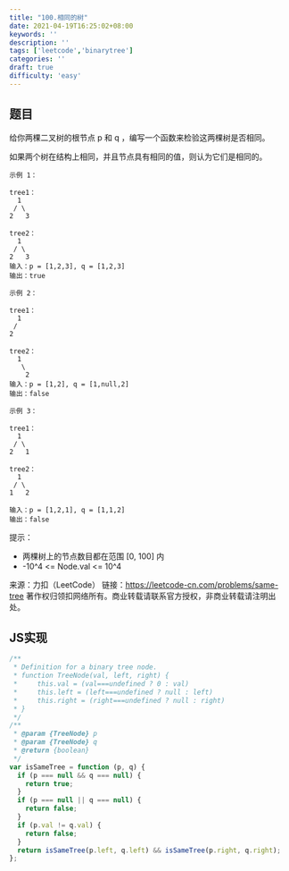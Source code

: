 ```yaml
---
title: "100.相同的树"
date: 2021-04-19T16:25:02+08:00
keywords: ''
description: ''
tags: ['leetcode','binarytree']
categories: ''
draft: true
difficulty: 'easy'
---
```


## 题目

给你两棵二叉树的根节点 p 和 q ，编写一个函数来检验这两棵树是否相同。

如果两个树在结构上相同，并且节点具有相同的值，则认为它们是相同的。

```
示例 1：

tree1：
  1
 / \ 
2   3

tree2：
  1
 / \ 
2   3
输入：p = [1,2,3], q = [1,2,3]
输出：true

示例 2：

tree1：
  1
 /  
2   

tree2：
  1
   \ 
    2
输入：p = [1,2], q = [1,null,2]
输出：false

示例 3：

tree1：
  1
 / \ 
2   1

tree2：
  1
 / \ 
1   2

输入：p = [1,2,1], q = [1,1,2]
输出：false
```

提示：

- 两棵树上的节点数目都在范围 [0, 100] 内
- -10^4 <= Node.val <= 10^4

来源：力扣（LeetCode）
链接：https://leetcode-cn.com/problems/same-tree
著作权归领扣网络所有。商业转载请联系官方授权，非商业转载请注明出处。


## JS实现

```javascript
/**
 * Definition for a binary tree node.
 * function TreeNode(val, left, right) {
 *     this.val = (val===undefined ? 0 : val)
 *     this.left = (left===undefined ? null : left)
 *     this.right = (right===undefined ? null : right)
 * }
 */
/**
 * @param {TreeNode} p
 * @param {TreeNode} q
 * @return {boolean}
 */
var isSameTree = function (p, q) {
  if (p === null && q === null) {
    return true;
  }
  if (p === null || q === null) {
    return false;
  }
  if (p.val != q.val) {
    return false;
  }
  return isSameTree(p.left, q.left) && isSameTree(p.right, q.right);
};
```
